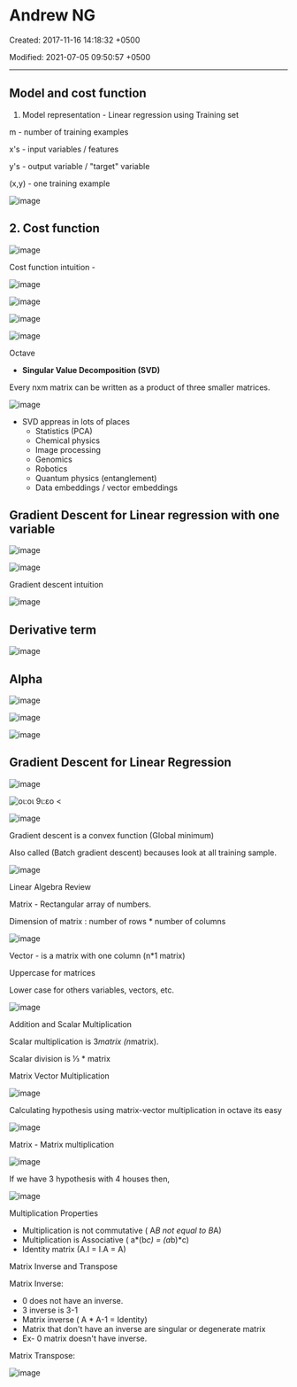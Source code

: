 # Andrew NG

Created: 2017-11-16 14:18:32 +0500

Modified: 2021-07-05 09:50:57 +0500

---

## Model and cost function

1. Model representation - Linear regression using Training set

m - number of training examples

x's - input variables / features

y's - output variable / "target" variable

(x,y) - one training example

![image](media/Andrew-NG-image1.png)

## 2. Cost function

![image](media/Andrew-NG-image2.png)

Cost function intuition -

![image](media/Andrew-NG-image3.png)

![image](media/Andrew-NG-image4.png)

![image](media/Andrew-NG-image5.png)

![image](media/Andrew-NG-image6.png)

Octave

- **Singular Value Decomposition (SVD)**

Every nxm matrix can be written as a product of three smaller matrices.

![image](media/Andrew-NG-image7.jpeg)

- SVD appreas in lots of places
  - Statistics (PCA)
  - Chemical physics
  - Image processing
  - Genomics
  - Robotics
  - Quantum physics (entanglement)
  - Data embeddings / vector embeddings

## Gradient Descent for Linear regression with one variable

![image](media/Andrew-NG-image8.png)

![image](media/Andrew-NG-image9.png)

Gradient descent intuition

![image](media/Andrew-NG-image10.png)

## Derivative term

![image](media/Andrew-NG-image11.png)

## Alpha

![image](media/Andrew-NG-image12.png)

![image](media/Andrew-NG-image13.png)

![image](media/Andrew-NG-image14.png)

## Gradient Descent for Linear Regression

![image](media/Andrew-NG-image15.png)

![οι:οι 9ι:εο < ](media/Andrew-NG-image16.png)

![image](media/Andrew-NG-image17.png)

Gradient descent is a convex function (Global minimum)

Also called (Batch gradient descent) becauses look at all training sample.

![image](media/Andrew-NG-image18.png)

Linear Algebra Review

Matrix - Rectangular array of numbers.

Dimension of matrix : number of rows * number of columns

![image](media/Andrew-NG-image19.png)

Vector - is a matrix with one column (n*1 matrix)

Uppercase for matrices

Lower case for others variables, vectors, etc.

![image](media/Andrew-NG-image20.png)

Addition and Scalar Multiplication

Scalar multiplication is 3*matrix (n*matrix).

Scalar division is ⅓ * matrix

Matrix Vector Multiplication

![image](media/Andrew-NG-image21.png)

Calculating hypothesis using matrix-vector multiplication in octave its easy

![image](media/Andrew-NG-image22.png)

Matrix - Matrix multiplication

![image](media/Andrew-NG-image23.png)

If we have 3 hypothesis with 4 houses then,

![image](media/Andrew-NG-image24.png)

Multiplication Properties

- Multiplication is not commutative ( A*B not equal to B*A)
- Multiplication is Associative ( a*(b*c) = (a*b)*c)
- Identity matrix (A.I = I.A = A)

Matrix Inverse and Transpose

Matrix Inverse:

- 0 does not have an inverse.
- 3 inverse is 3-1
- Matrix inverse ( A * A-1 = Identity)
- Matrix that don't have an inverse are singular or degenerate matrix
- Ex- 0 matrix doesn't have inverse.

Matrix Transpose:

![image](media/Andrew-NG-image25.png)
